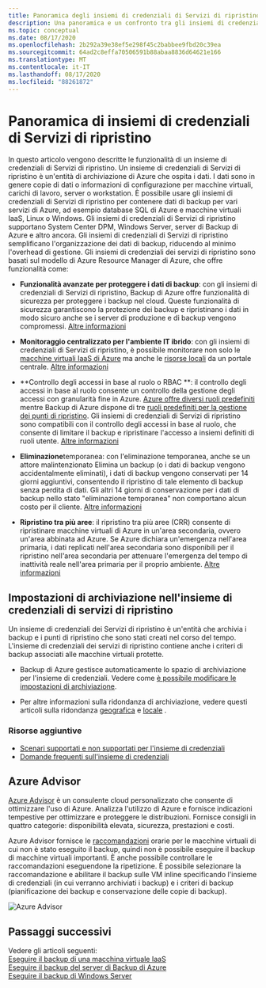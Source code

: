 ```yaml
---
title: Panoramica degli insiemi di credenziali di Servizi di ripristino
description: Una panoramica e un confronto tra gli insiemi di credenziali di Servizi di ripristino e gli insiemi di credenziali di Backup di Azure.
ms.topic: conceptual
ms.date: 08/17/2020
ms.openlocfilehash: 2b292a39e38ef5e298f45c2babbee9fbd20c39ea
ms.sourcegitcommit: 64ad2c8effa70506591b88abaa8836d64621e166
ms.translationtype: MT
ms.contentlocale: it-IT
ms.lasthandoff: 08/17/2020
ms.locfileid: "88261872"
---
```

# <a name="recovery-services-vaults-overview"></a>Panoramica di insiemi di credenziali di Servizi di ripristino

In questo articolo vengono descritte le funzionalità di un insieme di credenziali di Servizi di ripristino. Un insieme di credenziali di Servizi di ripristino è un'entità di archiviazione di Azure che ospita i dati. I dati sono in genere copie di dati o informazioni di configurazione per macchine virtuali, carichi di lavoro, server o workstation. È possibile usare gli insiemi di credenziali di Servizi di ripristino per contenere dati di backup per vari servizi di Azure, ad esempio database SQL di Azure e macchine virtuali IaaS, Linux o Windows. Gli insiemi di credenziali di Servizi di ripristino supportano System Center DPM, Windows Server, server di Backup di Azure e altro ancora. Gli insiemi di credenziali di Servizi di ripristino semplificano l'organizzazione dei dati di backup, riducendo al minimo l'overhead di gestione. Gli insiemi di credenziali dei servizi di ripristino sono basati sul modello di Azure Resource Manager di Azure, che offre funzionalità come:

- **Funzionalità avanzate per proteggere i dati di backup**: con gli insiemi di credenziali di Servizi di ripristino, Backup di Azure offre funzionalità di sicurezza per proteggere i backup nel cloud. Queste funzionalità di sicurezza garantiscono la protezione dei backup e ripristinano i dati in modo sicuro anche se i server di produzione e di backup vengono compromessi. [Altre informazioni](backup-azure-security-feature.md)

- **Monitoraggio centralizzato per l'ambiente IT ibrido**: con gli insiemi di credenziali di Servizi di ripristino, è possibile monitorare non solo le [macchine virtuali IaaS di Azure](backup-azure-manage-vms.md) ma anche le [risorse locali](backup-azure-manage-windows-server.md#manage-backup-items) da un portale centrale. [Altre informazioni](backup-azure-monitoring-built-in-monitor.md)

- **Controllo degli accessi in base al ruolo o RBAC **: il controllo degli accessi in base al ruolo consente un controllo della gestione degli accessi con granularità fine in Azure. [Azure offre diversi ruoli predefiniti](../role-based-access-control/built-in-roles.md) mentre Backup di Azure dispone di tre [ruoli predefiniti per la gestione dei punti di ripristino](backup-rbac-rs-vault.md). Gli insiemi di credenziali di Servizi di ripristino sono compatibili con il controllo degli accessi in base al ruolo, che consente di limitare il backup e ripristinare l'accesso a insiemi definiti di ruoli utente. [Altre informazioni](backup-rbac-rs-vault.md)

- **Eliminazione**temporanea: con l'eliminazione temporanea, anche se un attore malintenzionato Elimina un backup (o i dati di backup vengono accidentalmente eliminati), i dati di backup vengono conservati per 14 giorni aggiuntivi, consentendo il ripristino di tale elemento di backup senza perdita di dati. Gli altri 14 giorni di conservazione per i dati di backup nello stato "eliminazione temporanea" non comportano alcun costo per il cliente. [Altre informazioni](backup-azure-security-feature-cloud.md)

- **Ripristino tra più aree**: il ripristino tra più aree (CRR) consente di ripristinare macchine virtuali di Azure in un'area secondaria, ovvero un'area abbinata ad Azure. Se Azure dichiara un'emergenza nell'area primaria, i dati replicati nell'area secondaria sono disponibili per il ripristino nell'area secondaria per attenuare l'emergenza del tempo di inattività reale nell'area primaria per il proprio ambiente. [Altre informazioni](backup-azure-arm-restore-vms.md#cross-region-restore)

## <a name="storage-settings-in-the-recovery-services-vault"></a>Impostazioni di archiviazione nell'insieme di credenziali di servizi di ripristino

Un insieme di credenziali dei Servizi di ripristino è un'entità che archivia i backup e i punti di ripristino che sono stati creati nel corso del tempo. L'insieme di credenziali dei servizi di ripristino contiene anche i criteri di backup associati alle macchine virtuali protette.

- Backup di Azure gestisce automaticamente lo spazio di archiviazione per l'insieme di credenziali. Vedere come [è possibile modificare le impostazioni di archiviazione](./backup-create-rs-vault.md#set-storage-redundancy).

- Per altre informazioni sulla ridondanza di archiviazione, vedere questi articoli sulla ridondanza [geografica](../storage/common/storage-redundancy.md) e [locale](../storage/common/storage-redundancy.md) .

### <a name="additional-resources"></a>Risorse aggiuntive

- [Scenari supportati e non supportati per l'insieme di credenziali](backup-support-matrix.md#vault-support)
- [Domande frequenti sull'insieme di credenziali](backup-azure-backup-faq.md)

## <a name="azure-advisor"></a>Azure Advisor

[Azure Advisor](../advisor/index.yml) è un consulente cloud personalizzato che consente di ottimizzare l'uso di Azure. Analizza l'utilizzo di Azure e fornisce indicazioni tempestive per ottimizzare e proteggere le distribuzioni. Fornisce consigli in quattro categorie: disponibilità elevata, sicurezza, prestazioni e costi.

Azure Advisor fornisce le [raccomandazioni](../advisor/advisor-high-availability-recommendations.md#protect-your-virtual-machine-data-from-accidental-deletion) orarie per le macchine virtuali di cui non è stato eseguito il backup, quindi non è possibile eseguire il backup di macchine virtuali importanti. È anche possibile controllare le raccomandazioni eseguendone la ripetizione.  È possibile selezionare la raccomandazione e abilitare il backup sulle VM inline specificando l'insieme di credenziali (in cui verranno archiviati i backup) e i criteri di backup (pianificazione dei backup e conservazione delle copie di backup).

![Azure Advisor](./media/backup-azure-recovery-services-vault-overview/azure-advisor.png)

## <a name="next-steps"></a>Passaggi successivi

Vedere gli articoli seguenti:</br>
[Eseguire il backup di una macchina virtuale IaaS](backup-azure-arm-vms-prepare.md)</br>
[Eseguire il backup del server di Backup di Azure](backup-azure-microsoft-azure-backup.md)</br>
[Eseguire il backup di Windows Server](backup-windows-with-mars-agent.md)
